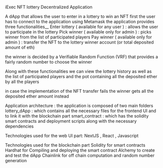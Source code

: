 iExec NFT lottery Decentralized Application

A dApp that allows the user to enter in a lottery to win an NFT
first the user has to connect to the application using Metamask
the application provides three functionalities__
Enter lottery ( available for any user ) : allows the user to participate in the lottery
Pick winner ( available only for admin ) : picks winner from the list of participated players
Pay winner ( available only for admin ) : transfer the NFT to the lottery winner account (or total deposited amount of eth)

the winner is decided by a Verifiable Random Function (VRF) that provides a fairly random number to choose the winner

Along with these functionalities we can view the lottery history as well as the list of participated players and the pot containing all the deposited
ether by all the players

in case the implementation of the NFT transfer fails the winner gets all the deposited ether amount instead

Application architecture :
the application is composed of two main folders
lottery_dApp : which contains all the necessary files for the frontend UI and to link it with the blockchain part
smart_contract : which has the solidity smart contracts and deployment scripts along with the necessary dependencies

Technologies used for the web UI part:
NextJS , React , Javascript

Technologies used for the blockchain part
Solidity for smart contracts
Hardhat for Compiling and deploying the smart contract
Alchemy to create and test the dApp
Chainlink for off chain computation and random number generation
